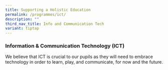 ```yaml
---
title: Supporting a Holistic Education
permalink: /programmes/ict/
description: ""
third_nav_title: Info and Communication Tech
variant: tiptap
---
```

<h3><strong>Information &amp; Communication Technology (ICT)</strong></h3>
<p>We believe that ICT is crucial to our pupils as they will need to embrace
technology in order to learn, play, and communicate, for now and the future.</p>
<p></p>